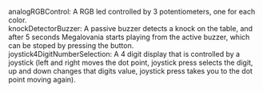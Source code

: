 analogRGBControl: A RGB led controlled by 3 potentiometers, one for each color.  
knockDetectorBuzzer: A passive buzzer detects a knock on the table, and after 5 seconds Megalovania starts playing from the active buzzer, which can be stoped by pressing the button.  
joystick4DigitNumberSelection: A 4 digit display that is controlled by a joystick (left and right moves the dot point, joystick press selects the digit, up and down changes that digits value, joystick press takes you to the dot point moving again).  
